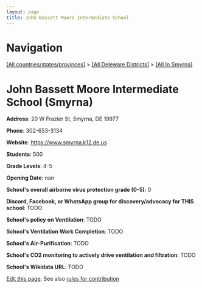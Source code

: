 ```yaml
---
layout: page
title: John Bassett Moore Intermediate School
---
```

# Navigation

[[All countries/states/provinces]](../../..) > [[All Deleware Districts]](../..) > [[All In Smyrna]](..)

# John Bassett Moore Intermediate School (Smyrna)

**Address**: 20 W Frazier St, Smyrna, DE 19977

**Phone**: 302-653-3134

**Website**: <https://www.smyrna.k12.de.us>

**Students**: 500

**Grade Levels**: 4-5

**Opening Date**: nan

**School's overall airborne virus protection grade (0-5)**: 0

**Discord, Facebook, or WhatsApp group for discovery/advocacy for THIS school**: TODO

**School's policy on Ventilation**: TODO

**School's Ventilation Work Completion**: TODO

**School's Air-Purification**: TODO

**School's CO2 monitoring to actively drive ventilation and filtration**: TODO

**School's Wikidata URL**: TODO


[Edit this page](https://github.com/ventilate-schools/DE/edit/main/./Smyrna/John_Bassett_Moore_Intermediate_School.md). See also [rules for contribution](../../../contribution-rules/)